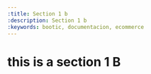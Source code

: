 ```yaml
---
:title: Section 1 b
:description: Section 1 b
:keywords: bootic, documentacion, ecommerce
---
```

# this is a section 1 B
